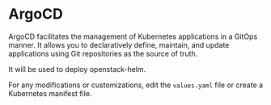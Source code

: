 # ArgoCD

ArgoCD facilitates the management of Kubernetes applications in a GitOps manner. It allows you to declaratively define, maintain, and update applications using Git repositories as the source of truth.

It will be used to deploy openstack-helm.

For any modifications or customizations, edit the `values.yaml` file or create a Kubernetes manifest file.





